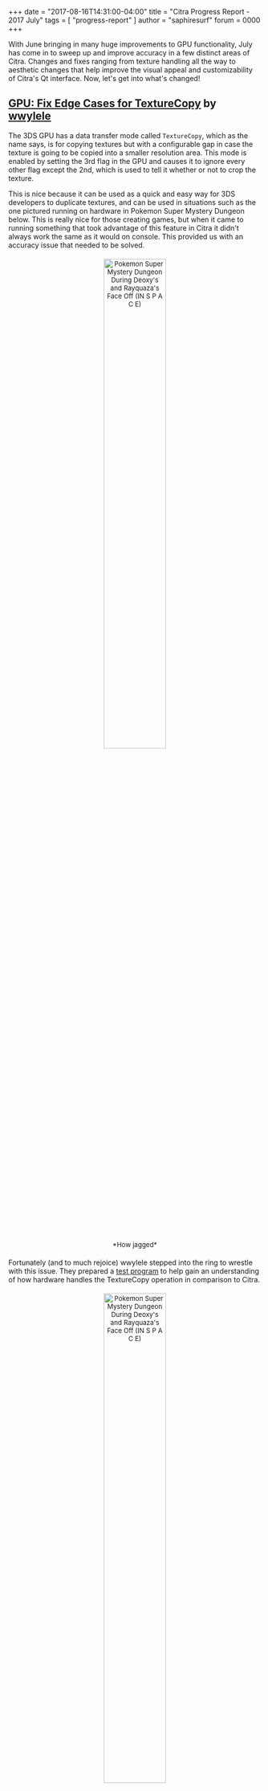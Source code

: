 +++
date = "2017-08-16T14:31:00-04:00"
title = "Citra Progress Report - 2017 July"
tags = [ "progress-report" ]
author = "saphiresurf"
forum = 0000
+++

With June bringing in many huge improvements to GPU functionality, July has come in to sweep up and improve accuracy in a few distinct areas of Citra. Changes and fixes ranging from texture handling all the way to aesthetic changes that help improve the visual appeal and customizability of Citra's Qt interface. Now, let's get into what's changed!

## [GPU: Fix Edge Cases for TextureCopy](https://github.com/citra-emu/citra/pull/2809) by [wwylele](https://github.com/wwylele)

The 3DS GPU has a data transfer mode called `TextureCopy`, which as the name says, is for copying textures but with a configurable gap in case the texture is going to be copied into a smaller resolution area. This mode is enabled by setting the 3rd flag in the GPU and causes it to ignore every other flag except the 2nd, which is used to tell it whether or not to crop the texture. 

This is nice because it can be used as a quick and easy way for 3DS developers to duplicate textures, and can be used in situations such as the one pictured running on hardware in Pokemon Super Mystery Dungeon below. This is really nice for those creating games, but when it came to running something that took advantage of this feature in Citra it didn't always work the same as it would on console. This provided us with an accuracy issue that needed to be solved.

<p style="text-align: center; font-size: small; padding: 1%">
<img style="padding: 0% 0% 1% 0%" height="50%" width="50%" alt="Pokemon Super Mystery Dungeon During Deoxy's and Rayquaza's Face Off (IN S P A C E)" src="/images/entry/citra-progress-report-2017-july/texturecopy-before.png" />
<br />
<!--
title_id = 0004000000174600
commit_hash = a40e60c4bc7ab9c559ad6e3f1769b1128d68c8d5
-->
*How jagged*
</p>

Fortunately (and to much rejoice) wwylele stepped into the ring to wrestle with this issue. They prepared a [test program](https://github.com/wwylele/ctrhwtest/tree/master/texture-copy-test) to help gain an understanding of how hardware handles the TextureCopy operation in comparison to Citra.

<p style="text-align: center; font-size: small; padding: 1%">
<img style="padding: 0% 0% 1% 0%" height="50%" width="50%" alt="Pokemon Super Mystery Dungeon During Deoxy's and Rayquaza's Face Off (IN S P A C E)" src="/images/entry/citra-progress-report-2017-july/texturecopy-after.png" />
<br />
<!--
title_id = 0004000000174600
commit_hash = 57438cf51f3bdae71a694d2ebe96ad563968781c
-->
Deoxys is having a bit of a hard time, no?
</p>


## [Citra-QT: UI Themes](https://github.com/citra-emu/citra/pull/2804) by [Kloen](https://github.com/kloen)

[Kloen](https://github.com/kloen) has put the time and work into Citra's Qt frontend to make it themeable! Now users can enjoy a dark mode and other custom coloring schemes!

<p style="text-align: center; font-size: small; padding: 1%">
<img style="padding: 0% 0% 1% 0%" height="75%" width="75%" alt="Comparison of Dark Theme and Light Theme" src="/images/entry/citra-progress-report-2017-july/theme-comparison.png" />
<br />
<!--
commit_hash = 081304eca57913cd2cc67f35b9b49a87a6f0b2c2
-->
CHOOSE YOUR CHARACTER
</p>

## [Load Shared Font From System Archive](https://github.com/citra-emu/citra/pull/2784) by [wwylele](https://github.com/wwylele)

**This does not elimate the need for dumping a shared font from a legitimate system.**

This in itself isn't an extremely visible or perceivable change from a user perspective, but it is something that helps us take another stride towards accurately recreating the way the 3DS actually operates. All system data is uniformly stored in the system archive now that the system font can be included with it. Citra does still fall back to the deprecated `shared_font.bin` file if it was dumped before, for compatibility's sake. `3dsutil` has been updated to be able to dump everything as a system archive, so that Citra may be able to work with it in a way that's more accurate to the actual hardware!

## To Contributors

Thank you to [everyone who's contributed](https://github.com/citra-emu/citra/graphs/contributors?from=2017-07-10&to=2017-08-16&type=c) for months before, beyond, and during July for all of the work that you've put into Citra. Without all of you, the project would not have shown the progress that it has in the past year, and with all those who have contributed, I don't think it's showing any sign of slowing down!
